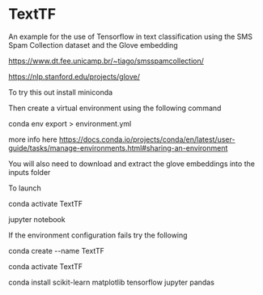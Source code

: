 # TextTF

An example for the use of Tensorflow in text classification using the SMS Spam Collection dataset and the Glove embedding

https://www.dt.fee.unicamp.br/~tiago/smsspamcollection/

https://nlp.stanford.edu/projects/glove/

To try this out install miniconda


Then create a virtual environment using the following command

conda env export > environment.yml

more info here
https://docs.conda.io/projects/conda/en/latest/user-guide/tasks/manage-environments.html#sharing-an-environment

You will also need to download and extract the glove embeddings into the inputs folder


To launch 

conda activate TextTF

jupyter notebook



If the environment configuration fails try the following

conda create --name TextTF

conda activate TextTF

conda install scikit-learn matplotlib tensorflow jupyter pandas


